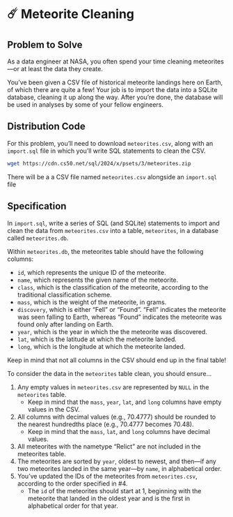 # ☄️ Meteorite Cleaning

## Problem to Solve

As a data engineer at NASA, you often spend your time cleaning meteorites—or at least the data they create.

You’ve been given a CSV file of historical meteorite landings here on Earth, of which there are quite a few! Your job is to import the data into a SQLite database, cleaning it up along the way. After you’re done, the database will be used in analyses by some of your fellow engineers.

## Distribution Code

For this problem, you’ll need to download `meteorites.csv`, along with an `import.sql` file in which you’ll write SQL statements to clean the CSV.

```zsh
wget https://cdn.cs50.net/sql/2024/x/psets/3/meteorites.zip
```

There will be a a CSV file named `meteorites.csv` alongside an `import.sql` file

## Specification

In `import.sql`, write a series of SQL (and SQLite) statements to import and clean the data from `meteorites.csv` into a table, `meteorites`, in a database called `meteorites.db`.

Within `meteorites.db`, the meteorites table should have the following columns:

- `id`, which represents the unique ID of the meteorite.
- `name`, which represents the given name of the meteorite.
- `class`, which is the classification of the meteorite, according to the traditional classification scheme.
- `mass`, which is the weight of the meteorite, in grams.
- `discovery`, which is either “Fell” or “Found”. “Fell” indicates the meteorite was seen falling to Earth, whereas “Found” indicates the meteorite was found only after landing on Earth.
- `year`, which is the year in which the the meteorite was discovered.
- `lat`, which is the latitude at which the meteorite landed.
- `long`, which is the longitude at which the meteorite landed.

Keep in mind that not all columns in the CSV should end up in the final table!

To consider the data in the `meteorites` table clean, you should ensure…
1. Any empty values in `meteorites.csv` are represented by `NULL` in the `meteorites` table.
    - Keep in mind that the `mass`, `year`, `lat`, and `long` columns have empty values in the CSV.
2. All columns with decimal values (e.g., 70.4777) should be rounded to the nearest hundredths place (e.g., 70.4777 becomes 70.48).
    - Keep in mind that the `mass`, `lat`, and `long` columns have decimal values.
3. All meteorites with the nametype “Relict” are not included in the meteorites table.
4. The meteorites are sorted by `year`, oldest to newest, and then—if any two meteorites landed in the same year—by `name`, in alphabetical order.
5. You’ve updated the IDs of the meteorites from `meteorites.csv`, according to the order specified in #4.
    - The `id` of the meteorites should start at 1, beginning with the meteorite that landed in the oldest year and is the first in alphabetical order for that year.
